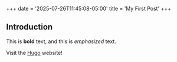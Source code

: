 +++
date = '2025-07-26T11:45:08-05:00'
title = 'My First Post'
+++
## Introduction

This is **bold** text, and this is *emphasized* text.

Visit the [Hugo](https://gohugo.io) website!
